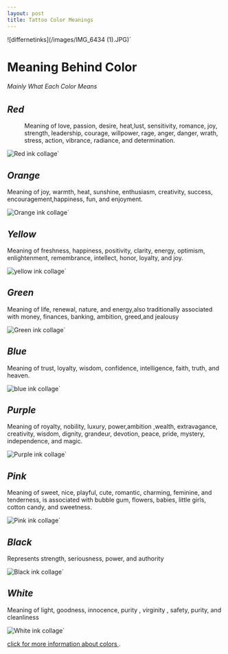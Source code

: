 ```yaml
---
layout: post
title: Tattoo Color Meanings 
---
```



![differnetinks](/images/IMG_6434 (1).JPG)`



# Meaning Behind Color 
###### Mainly What Each Color Means


## <dt>*Red*</dt>
 <dd>Meaning of  love, passion, desire, heat,lust, sensitivity, romance, joy, strength, leadership, courage, willpower, rage, anger, danger, wrath, stress, action, vibrance, radiance, and determination.</dd>
 


![Red ink collage](/images/IMG_6369.JPG)`


## *Orange*
 Meaning of joy, warmth, heat, sunshine, enthusiasm, creativity, success, encouragement,happiness, fun, and enjoyment.
 

![Orange ink collage](/images/IMG_6380.JPG)`


## *Yellow*

 Meaning of freshness, happiness, positivity, clarity, energy, optimism, enlightenment, remembrance, intellect, honor, loyalty, and joy. 
 
 
![yellow ink collage](/images/IMG_6387.JPG)` 
 
## *Green* 

Meaning of life, renewal, nature, and energy,also traditionally associated with money, finances, banking, ambition, greed,and  jealousy


![Green ink collage](/images/IMG_6393.JPG)`


## *Blue*

Meaning of trust, loyalty, wisdom, confidence, intelligence, faith, truth, and heaven.


![blue ink collage](/images/IMG_6422.JPG)`

## *Purple*
 Meaning of royalty, nobility, luxury, power,ambition ,wealth, extravagance, creativity, wisdom, dignity, grandeur, devotion, peace, pride, mystery, independence, and magic.
 
 
 ![Purple ink collage](/images/IMG_6423.JPG)`
 
## *Pink*
 Meaning of sweet, nice, playful, cute, romantic, charming, feminine, and tenderness, is associated with bubble gum, flowers, babies, little girls, cotton candy, and sweetness.
 
 
 ![Pink ink collage](/images/IMG_6424.JPG)`
## *Black*
Represents strength, seriousness, power, and authority


![Black ink collage](/images/IMG_6426.JPG)`





## *White*
 Meaning of light, goodness, innocence, purity , virginity , safety, purity, and cleanliness
 

![White ink collage](/images/IMG_6425.JPG)`


[click for more information about colors ](https://www.empower-yourself-with-color-psychology.com/meaning-of-colors.html).


